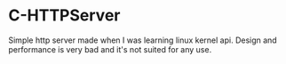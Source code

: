 # C-HTTPServer
Simple http server made when I was learning linux kernel api. Design and performance is very bad and it's not suited for any use.
